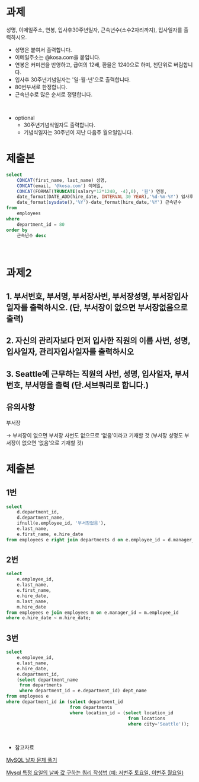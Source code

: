 
# 과제

성명, 이메일주소, 연봉, 입사후30주년일자, 근속년수(소수2자리까지), 입사일자를 출력하시오.
- 성명은 붙여서 출력합니다.
- 이메일주소는 @kosa.com을 붙입니다.
- 연봉은 커미션을 반영하고, 급여의 12배, 환율은 1240으로 하며, 천단위로 버림합니다.
- 입사후 30주년기념일자는 '일-월-년'으로 출력합니다.
- 80번부서로 한정합니다.
- 근속년수로 많은 순서로 정렬합니다.

<br>

- optional 
  - 30주년기념식일자도 출력합니다. 
  - 기념식일자는 30주년이 지난 다음주 월요일입니다.


# 제출본

```sql
select
	CONCAT(first_name, last_name) 성명,
	CONCAT(email, '@kosa.com') 이메일,
	CONCAT(FORMAT(TRUNCATE(salary*12*1240, -4),0), '원') 연봉,
	date_format(DATE_ADD(hire_date, INTERVAL 30 YEAR),'%d-%m-%Y') 입사후30주년일자,
	date_format(sysdate(),'%Y')-date_format(hire_date,'%Y') 근속년수
from 
	employees
where 
	department_id = 80
order by
	근속년수 desc
```



<br>




# 과제2


## 1. 부서번호, 부서명, 부서장사번, 부서장성명, 부서장입사일자를 출력하시오. (단, 부서장이 없으면 부서장없음으로 출력)



## 2. 자신의 관리자보다 먼저 입사한 직원의 이름 사번, 성명, 입사일자, 관리자입사일자를 출력하시오


## 3. Seattle에 근무하는 직원의 사번, 성명, 입사일자, 부서번호, 부서명을 출력 (단.서브쿼리로 합니다.)


## 유의사항

부서장

→ 부서장이 없으면 부서장 사번도 없으므로 ‘없음’이라고 기재할 것
(부서장 성명도 부서장이 없으면 ‘없음’으로 기재할 것)

# 제출본

## 1번

```sql
select 
    d.department_id, 
    d.department_name, 
    ifnull(e.employee_id, '부서장없음'), 
    e.last_name, 
    e.first_name, e.hire_date
from employees e right join departments d on e.employee_id = d.manager_id;
```

## 2번

```sql
select 
    e.employee_id, 
    e.last_name, 
    e.first_name, 
    e.hire_date, 
    m.last_name,
    m.hire_date
from employees e join employees m on e.manager_id = m.employee_id
where e.hire_date < m.hire_date;
```

## 3번

```sql
select 
    e.employee_id, 
    e.last_name, 
    e.hire_date, 
    e.department_id,
    (select department_name 
     from departments 
     where department_id = e.department_id) dept_name
from employees e
where department_id in (select department_id
						from departments
                        where location_id = (select location_id
										      from locations
                                              where city='Seattle'));
```


<br>

- 참고자료

[MySQL 날짜 문제 풀기](https://i-am-lsw.tistory.com/5)

[Mysql 특정 요일의 날짜 값 구하는 쿼리 작성법 (예: 저번주 토요일, 이번주 월요일)](https://bscnote.tistory.com/122)
